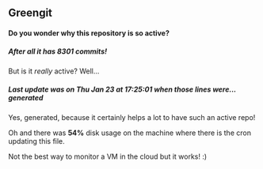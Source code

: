 ## Greengit

#### Do you wonder why this repository is so active?

##### After all it has 8301 commits!

But is it *really* active? Well...

##### Last update was on Thu Jan 23 at 17:25:01 when those lines were... generated

Yes, generated, because it certainly helps a lot to have such an active repo!

Oh and there was **54%** disk usage on the machine
where there is the cron updating this file.

Not the best way to monitor a VM in the cloud but it works! :)
